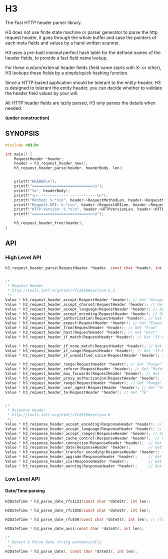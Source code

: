 H3
========

The Fast HTTP header parser library.

H3 does not use finite state machine or parser generator to parse the http
request header, it goes through the whole buffer and save the pointers of each
meta fields and values by a hand-written scanner.

H3 uses a pre-built minimal perfect hash table for the defined names of the
header fields, to provide a fast field name lookup. 

For these custom/external header fields (field name starts with X- or other),
H3 lookups these fields by a simple/quick hashing function.

Since a HTTP-based application should be tolerant to the entity-header. H3 is
designed to tolerant the entity header, you can decide whether to validate the
header field values by your will.

All HTTP header fields are lazily parsed, H3 only parses the details when
needed.


**(under construction)**

SYNOPSIS
------------

```c
#include <h3.h>

int main() {
    RequestHeader *header;
    header = h3_request_header_new();
    h3_request_header_parse(header, headerBody, len);


    printf("HEADER\n");
    printf("===========================\n");
    printf("%s", headerBody);
    printf("\n---------------------------\n");
    printf("Method: %.*s\n", header->RequestMethodLen, header->RequestMethod);
    printf("Request-URI: %.*s\n", header->RequestURILen, header->RequestURI);
    printf("HTTP-Version: %.*s\n", header->HTTPVersionLen, header->HTTPVersion);
    printf("===========================\n");

    h3_request_header_free(header);
}
```


API
-----

### High Level API

```c
h3_request_header_parse(RequestHeader *header, const char *header, int len);


/*
 * Request Header
 * http://tools.ietf.org/html/rfc2616#section-5.3
 */
Value * h3_request_header_accept(RequestHeader *header); // Get "Accept"
Value * h3_request_header_accept_charset(RequestHeader *header); // Get "Accept-Charset"
Value * h3_request_header_accept_language(RequestHeader *header); // Get "Accept-Language"
Value * h3_request_header_accept_encoding(RequestHeader *header); // Get "Accept-Encoding"
Value * h3_request_header_authorization(RequestHeader *header); // Get "Authorization"
Value * h3_request_header_expect(RequestHeader *header); // Get "Expect"
Value * h3_request_header_from(RequestHeader *header); // Get "From"
Value * h3_request_header_host(RequestHeader *header); // Get "Host"
Value * h3_request_header_if_match(RequestHeader *header); // Get "If-Match"

Value * h3_request_header_if_none_match(RequestHeader *header); // Get "If-None-Match"
Value * h3_request_header_if_range(RequestHeader *header); // Get "If-Range"
Value * h3_request_header_if_unmodified_since(RequestHeader *header); // Get "If-Unmodified-Since"

Value * h3_request_header_range(RequestHeader *header); // Get "Range"
Value * h3_request_header_referer(RequestHeader *header); // Get "Referer"
Value * h3_request_header_max_forwards(RequestHeader *header); // Get "Max-Forwards"
Value * h3_request_header_proxy_authorization(RequestHeader *header); // Get "Proxy-Authorization"
Value * h3_request_header_range(RequestHeader *header); // Get "Range"
Value * h3_request_header_user_agent(RequestHeader *header); // Get "User-Agent"
Value * h3_request_header_te(RequestHeader *header); // Get "TE"


/* 
 * Response Header
 * http://tools.ietf.org/html/rfc2616#section-6
 */
Value * h3_response_header_accept_encoding(ResponseHeader *header); // Get "Accept-Encoding"
Value * h3_response_header_accept_language(ResponseHeader *header); // Get "Accept-Language"
Value * h3_response_header_accept_ranges(ResponseHeader *header); // Get "Accept-Ranges"
Value * h3_response_header_cache_control(ResponseHeader *header);  // Get "Cache-Control"
Value * h3_response_header_connection(ResponseHeader *header);  // Get "Connection"
Value * h3_response_header_date(ResponseHeader *header);        // Get "Date"
Value * h3_response_header_transfer_encoding(ResponseHeader *header); // Get "Transfer-Encoding"
Value * h3_response_header_upgrade(ResponseHeader *header);     // Get "Upgrade"
Value * h3_response_header_via(ResponseHeader *header);         // Get "Via"
Value * h3_response_header_warning(ResponseHeader *header);     // Get "Warning"
```

### Low Level API


#### Date/Time parsing

```c
H3DateTime * h3_parse_date_rfc1123(const char *dateStr, int len);

H3DateTime * h3_parse_date_rfc1036(const char *dateStr, int len);

H3DateTime * h3_parse_date_rfc850(const char *dateStr, int len); // rfc850 date format is replaced by rfc1036

H3DateTime * h3_parse_date_ansi(const char *dateStr, int len);

/*
 * Detect & Parse date string automatically
 */
H3DateTime * h3_parse_date(, const char *dateStr, int len);
```



